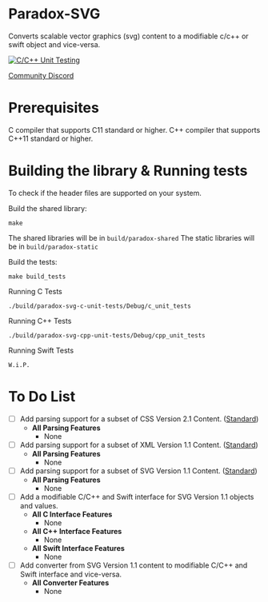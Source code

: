 # Paradox-SVG
Converts scalable vector graphics (svg) content to a modifiable c/c++ or swift object and vice-versa.

[![C/C++ Unit Testing](https://github.com/ParadoxGene/Paradox-SVG/actions/workflows/c-c++.yml/badge.svg)](https://github.com/ParadoxGene/Paradox-SVG/actions/workflows/c-c++.yml)

[Community Discord](https://discord.gg/KcVBu4n9TU)

# Prerequisites
C compiler that supports C11 standard or higher.
C++ compiler that supports C++11 standard or higher.

# Building the library & Running tests
To check if the header files are supported on your system.

Build the shared library:
```
make
```

The shared libraries will be in `build/paradox-shared`
The static libraries will be in `build/paradox-static`

Build the tests:
```
make build_tests
```

Running C Tests
```
./build/paradox-svg-c-unit-tests/Debug/c_unit_tests
```

Running C++ Tests
```
./build/paradox-svg-cpp-unit-tests/Debug/cpp_unit_tests
```

Running Swift Tests
```
W.i.P.
```

# To Do List
- [ ] Add parsing support for a subset of CSS Version 2.1 Content. ([Standard](https://www.w3.org/TR/CSS2/))
  - **All Parsing Features**
      - None
- [ ] Add parsing support for a subset of XML Version 1.1 Content. ([Standard](https://www.w3.org/TR/xml11/))
  - **All Parsing Features**
      - None
- [ ] Add parsing support for a subset of SVG Version 1.1 Content. ([Standard](https://www.w3.org/TR/SVG11/))
  - **All Parsing Features**
    - None
- [ ] Add a modifiable C/C++ and Swift interface for SVG Version 1.1 objects and values.
  - **All C Interface Features**
    - None
  - **All C++ Interface Features**
    - None
  - **All Swift Interface Features**
    - None
- [ ] Add converter from SVG Version 1.1 content to modifiable C/C++ and Swift interface and vice-versa.
  -  **All Converter Features**
      - None
